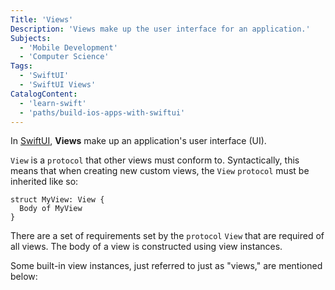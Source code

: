 ```yaml
---
Title: 'Views'
Description: 'Views make up the user interface for an application.'
Subjects:
  - 'Mobile Development'
  - 'Computer Science'
Tags:
  - 'SwiftUI'
  - 'SwiftUI Views'
CatalogContent:
  - 'learn-swift'
  - 'paths/build-ios-apps-with-swiftui'
---
```


In [SwiftUI](https://www.codecademy.com/resources/docs/swiftui), **Views** make up an application's user interface (UI).

`View` is a `protocol` that other views must conform to. Syntactically, this means that when creating new custom views, the `View` `protocol` must be inherited like so:

```pseuso
struct MyView: View {
  Body of MyView
}
```

There are a set of requirements set by the `protocol` `View` that are required of all views. The body of a view is constructed using view instances.

Some built-in view instances, just referred to just as "views," are mentioned below:
